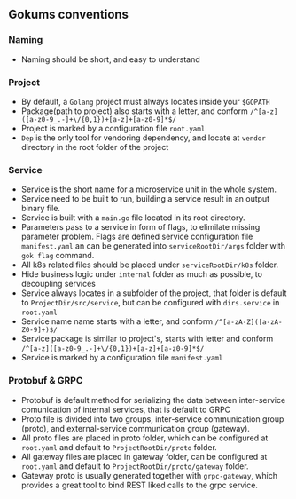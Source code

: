 ## Gokums conventions

### Naming

- Naming should be short, and easy to understand

### Project

- By default, a `Golang` project must always locates inside your `$GOPATH`
- Package(path to project) also starts with a letter, and conform `/^[a-z]([a-z0-9_.-]+\/{0,1})+[a-z]+[a-z0-9]*$/`
- Project is marked by a configuration file `root.yaml`
- `Dep` is the only tool for vendoring dependency, and locate at `vendor` directory in the root folder of the project

### Service

- Service is the short name for a microservice unit in the whole system.
- Service need to be built to run, building a service result in an output binary file.
- Service is built with a `main.go` file located in its root directory.
- Parameters pass to a service in form of flags, to elimilate missing parameter problem. Flags are defined service configuration file `manifest.yaml` an can be generated into `serviceRootDir/args` folder with `gok flag` command.
- All k8s related files should be placed under `serviceRootDir/k8s` folder.
- Hide business logic under `internal` folder as much as possible, to decoupling services
- Service always locates in a subfolder of the project, that folder is default to `ProjectDir/src/service`, but can be configured with `dirs.service` in `root.yaml`
- Service name name starts with a letter, and conform `/^[a-zA-Z]([a-zA-Z0-9]+)$/`
- Service package is similar to project's, starts with letter and conform `/^[a-z]([a-z0-9_.-]+\/{0,1})+[a-z]+[a-z0-9]*$/`
- Service is marked by a configuration file `manifest.yaml`

### Protobuf & GRPC

- Protobuf is default method for serializing the data between inter-service comunication of internal services, that is default to GRPC
- Proto file is divided into two groups, inter-service communication group (proto), and external-service communication group (gateway).
- All proto files are placed in proto folder, which can be configured at `root.yaml` and default to `ProjectRootDir/proto` folder.
- All gateway files are placed in gateway folder, can be configured at `root.yaml` and default to `ProjectRootDir/proto/gateway` folder.
- Gateway proto is usually generated together with `grpc-gateway`, which provides a great tool to bind REST liked calls to the grpc service.